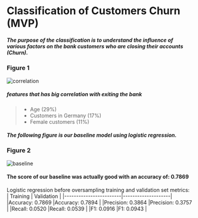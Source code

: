 # Classification of Customers Churn (MVP)
##### The purpose of the classification is to understand the influence of various factors on the bank customers who are closing their accounts (Churn).


### Figure 1
![correlation](https://user-images.githubusercontent.com/93079224/146169594-d7af72af-4501-48e2-b707-04cafbb5832a.png)
##### features that has big correlation with exiting the bank
> - Age (29%)
> - Customers in Germany (17%)
> - Female customers (11%)


##### The following figure is our baseline model using logistic regression.

### Figure 2

![baseline](https://user-images.githubusercontent.com/93079224/146169511-250b9a02-5f0a-41fb-b48f-0ec0faf1e6d3.png)

#### The score of our baseline was actually good with an accuracy of: 0.7869
Logistic regression before oversampling training and validation set metrics: 
 |       Training         |    Validation      |
 |------------------------|--------------------|
 |Accuracy: 0.7869        |Accuracy: 0.7894    |
 |Precision: 0.3864       |Precision: 0.3757   |
 |Recall: 0.0520          |Recall: 0.0539      |
 |F1: 0.0916              |F1: 0.0943          |
